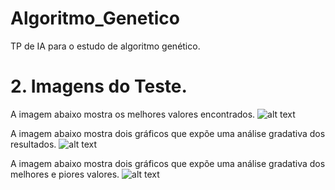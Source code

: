 # Algoritmo_Genetico
TP de IA para o estudo de algoritmo genético.

# 2. Imagens do Teste.
A imagem abaixo mostra os melhores valores encontrados.
![alt text](https://github.com/Samuel1s/Algoritmo_Genetico/blob/main/Images/Values.png)


A imagem abaixo mostra dois gráficos que expõe uma análise gradativa dos resultados.
![alt text](https://github.com/Samuel1s/Algoritmo_Genetico/blob/main/Images/Graph.png)

A imagem abaixo mostra dois gráficos que expõe uma análise gradativa dos melhores e piores valores.
![alt text](https://github.com/Samuel1s/Algoritmo_Genetico/blob/main/Images/Comparation.png)